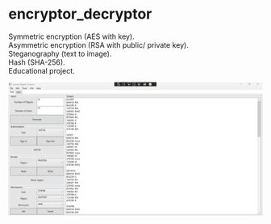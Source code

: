 # encryptor_decryptor
Symmetric encryption (AES with key). \
Asymmetric encryption (RSA with public/ private key). \
Steganography (text to image). \
Hash (SHA-256). \
Educational project. 

![screenshot](https://github.com/altirtix/encryptor_decryptor/blob/main/screenshot.png)
